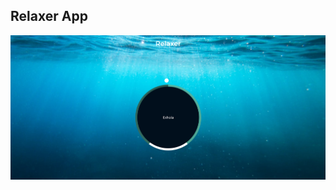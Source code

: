 ## Relaxer App

![captura](https://github.com/alextello/JS-RelaxApp/blob/master/ejemplo/ejemplo.png?raw=true)
